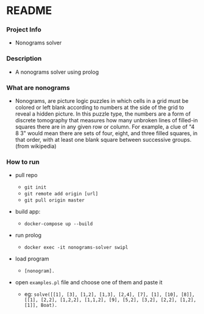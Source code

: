 # README #
### Project Info ###
* Nonograms solver

### Description ###
* A nonograms solver using prolog

### What are nonograms ###
* Nonograms, are picture logic puzzles in which cells in a grid must be colored or left blank according to numbers at the side of the grid to reveal a hidden picture. In this puzzle type, the numbers are a form of discrete tomography that measures how many unbroken lines of filled-in squares there are in any given row or column. For example, a clue of "4 8 3" would mean there are sets of four, eight, and three filled squares, in that order, with at least one blank square between successive groups. (from wikipedia)

### How to run ###
* pull repo
  * `git init`
  * `git remote add origin [url]`
  * `git pull origin master`

* build app:
  * `docker-compose up --build`

* run prolog
  * `docker exec -it nonograms-solver swipl`

* load program
  * `[nonogram].`
* open `examples.pl` file and choose one of them and paste it
  * eg: `solve([[1], [3], [1,2], [1,3], [2,4], [7], [1], [10], [8]],[[1], [2,2], [1,2,2], [1,1,2], [9], [5,2], [3,2], [2,2], [1,2], [1]], Boat).`